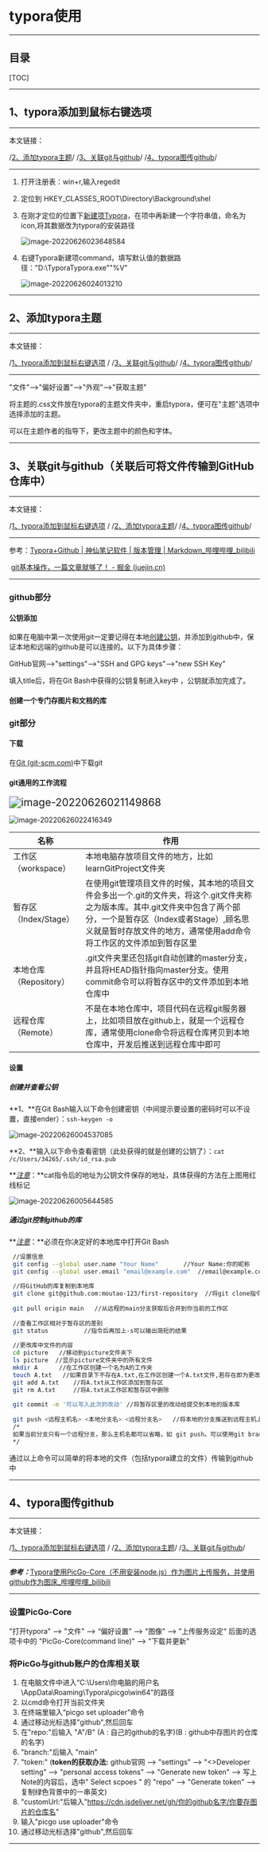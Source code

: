 # typora使用

------

## 目录

[TOC]

------

<div style="page-break-after: always;"></div>

## 1、typora添加到鼠标右键选项 

------

本文链接：

/[2、添加typora主题](#2、添加typora主题)/  /[3、关联git与github](#3、关联git与github（关联后可将文件传输到GitHub仓库中）)/  /[4、typora图传github](#4、typora图传github)/

------



1. 打开注册表：win+r,输入regedit

2. 定位到   HKEY_CLASSES_ROOT\Directory\Background\shel

3. 在刚才定位的位置下<u>新建项Typora</u>，在项中再新建一个字符串值，命名为icon,将其数据改为typora的安装路径

   ![image-20220626023648584](https://cdn.jsdelivr.net/gh/moutao-123/first-repository/picture/image-20220626023648584.png)

4. 右键Typora新建项command，填写默认值的数据路径："D:\TyporaTypora.exe""%V"

   ![image-20220626024013210](https://cdn.jsdelivr.net/gh/moutao-123/first-repository/picture/image-20220626024013210.png)

------

<div style="page-break-after: always;"></div>

## 2、添加typora主题

------

本文链接：

 /[1、typora添加到鼠标右键选项](#1、typora添加到鼠标右键选项 ) / /[3、关联git与github](#3、关联git与github（关联后可将文件传输到GitHub仓库中）)/  /[4、typora图传github](#4、typora图传github)/

------

"文件"-->"偏好设置"-->"外观"-->"获取主题"

将主题的.css文件放在typora的主题文件夹中，重启typora，便可在"主题"选项中选择添加的主题。

可以在主题作者的指导下，更改主题中的颜色和字体。

------

<div style="page-break-after: always;"></div>

## 3、关联git与github（关联后可将文件传输到GitHub仓库中）

------

本文链接：

/[1、typora添加到鼠标右键选项](#1、typora添加到鼠标右键选项 ) / /[2、添加typora主题](#2、添加typora主题)/ /[4、typora图传github](#4、typora图传github)/

------

参考：[Typora+Github | 神仙笔记软件 | 版本管理 | Markdown_哔哩哔哩_bilibili](https://www.bilibili.com/video/BV1ro4y197rx?spm_id_from=333.1007.top_right_bar_window_history.content.click&vd_source=fde36691353aca2af7a437076ee900d5)

​			[git基本操作，一篇文章就够了！ - 掘金 (juejin.cn)](https://juejin.cn/post/6844903598522908686)

------



### github部分

#### 公钥添加

如果在电脑中第一次使用git一定要记得在本地[创建公钥](#创建并查看公钥#)，并添加到github中，保证本地和远端的github是可以连接的。以下为具体步骤：

GitHub官网-->"settings"-->"SSH and GPG keys"-->"new SSH Key"

填入title后，将在Git Bash中获得的公钥复制进入key中 ，公钥就添加完成了。

#### 创建一个专门存图片和文档的库



### git部分

#### 下载

在[Git (git-scm.com)](https://git-scm.com/)中下载git

#### git通用的工作流程

<img src="https://cdn.jsdelivr.net/gh/moutao-123/first-repository/picture/image-20220626021149868.png" alt="image-20220626021149868" style="zoom:150%;" />

![image-20220626022416349](https://cdn.jsdelivr.net/gh/moutao-123/first-repository/picture/image-20220626022416349.png)

<div style="page-break-after: always;"></div>

| 名称                   | 作用                                                         |
| ---------------------- | ------------------------------------------------------------ |
| 工作区（workspace）    | 本地电脑存放项目文件的地方，比如learnGitProject文件夹        |
| 暂存区（Index/Stage）  | 在使用git管理项目文件的时候，其本地的项目文件会多出一个.git的文件夹，将这个.git文件夹称之为版本库。其中.git文件夹中包含了两个部分，一个是暂存区（Index或者Stage）,顾名思义就是暂时存放文件的地方，通常使用add命令将工作区的文件添加到暂存区里 |
| 本地仓库（Repository） | .git文件夹里还包括git自动创建的master分支，并且将HEAD指针指向master分支。使用commit命令可以将暂存区中的文件添加到本地仓库中 |
| 远程仓库（Remote）     | 不是在本地仓库中，项目代码在远程git服务器上，比如项目放在github上，就是一个远程仓库，通常使用clone命令将远程仓库拷贝到本地仓库中，开发后推送到远程仓库中即可 |



#### 设置

##### 创建并查看公钥

**1、**在Git Bash输入以下命令创建密钥（中间提示要设置的密码时可以不设置，直接ender）：`ssh-keygen -o`

![image-20220626004537085](https://cdn.jsdelivr.net/gh/moutao-123/first-repository/picture/image-20220626004537085.png)

**2、**输入以下命令查看密钥（此处获得的就是创建的公钥了）：`cat  /c/Users/34265/.ssh/id_rsa.pub`

​    **<u>*注意*</u>：**cat指令后的地址为公钥文件保存的地址，具体获得的方法在上图用红线标记

![image-20220626005644585](https://cdn.jsdelivr.net/gh/moutao-123/first-repository/picture/image-20220626005644585.png)

##### 通过git控制github的库

 **<u>*注意*</u>：**必须在你决定好的本地库中打开Git Bash

```bash
 //设置信息
 git config --global user.name "Your Name"       //Your Name:你的昵称
 git config --global user.email "email@example.com"  //email@example.com:你的邮箱
 
 //将GitHub的库复制到本地库
 git clone git@github.com:moutao-123/first-repository  //将git clone指令后为库的链接
 
 git pull origin main   //从远程的main分支获取后合并到你当前的工作区
 
 //查看工作区相对于暂存区的差别
 git status          //指令后再加上-s可以输出简短的结果
 
 //更改库中文件的内容
 cd picture   //移动到picture文件夹下
 ls picture  //显示picture文件夹中的所有文件
 mkdir A      //在工作区创建一个名为A的工作夹
 touch A.txt   //如果目录下不存在A.txt,在工作区创建一个A.txt文件,若存在即为更改这个文件的时间戳
 git add A.txt    //将A.txt从工作区添加到暂存区
 git rm A.txt     //将A.txt从工作区和暂存区中删除
 
 git commit -m '可以写入此次的改动' //将暂存区里的改动给提交到本地的版本库
 
 git push <远程主机名> <本地分支名> <远程分支名>   //将本地的分支推送到远程主机上的对应分支
 /*
 如果当前分支只有一个远程分支，那么主机名都可以省略，如 git push。可以使用git branch -r ，查看远程的分支名    
 */
```





通过以上命令可以简单的将本地的文件（包括typora建立的文件）传输到github中

------

<div style="page-break-after: always;"></div>

## 4、typora图传github

------

本文链接：

/[1、typora添加到鼠标右键选项](#1、typora添加到鼠标右键选项 ) / /[2、添加typora主题](#2、添加typora主题)/ /[3、关联git与github](#3、关联git与github（关联后可将文件传输到GitHub仓库中）)/ 

------

***参考：***[Typora使用PicGo-Core（不用安装node.js）作为图片上传服务，并使用github作为图床_哔哩哔哩_bilibili](https://www.bilibili.com/video/BV1iQ4y1678N?spm_id_from=333.880.my_history.page.click&vd_source=fde36691353aca2af7a437076ee900d5)

------



### 设置PicGo-Core

"打开typora" --> "文件" --> “偏好设置” --> "图像" --> ”上传服务设定“ 后面的选项卡中的 "PicGo-Core(command line)" --> "下载并更新"

### 将PicGo与github账户的仓库相关联

1. 在电脑文件中进入“C:\Users\你电脑的用户名\AppData\Roaming\Typora\picgo\win64”的路径
2. 以cmd命令打开当前文件夹
3. 在终端里输入“picgo set uploader”命令
4. 通过移动光标选择"github",然后回车
5. 在"repo:"后输入       "A"/B"      (A : 自己的github的名字)(B : github中存图片的仓库的名字)
6. "branch:"后输入    "main" 
7. "token:" (**token的获取办法:**    github官网 --> "settings" --> "<>Developer setting" --> "personal access tokens" --> "Generate new token" --> 写上Note的内容后，选中" Select scpoes "  的 "repo"  -->  "Generate token" --> 复制绿色背景中的一串英文)
8. "customUrl:"后输入"https://cdn.jsdeliver.net/gh/你的github名字/你要存图片的仓库名"
9. 输入"picgo use uploader"命令
10. 通过移动光标选择"github",然后回车

 

------

